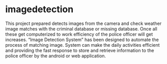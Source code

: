 # imagedetection
This project prepared detects images from the camera and check weather image matches with the criminal database or missing database. Once all these get computerized to work efficiency of the police officer will get increases. “Image Detection System” has been designed to automate the process of matching image. System can make the daily activities efficient and providing the fast response to store and retrieve information to the police officer by the android or web application.
